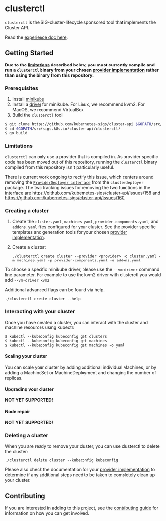 # clusterctl

`clusterctl` is the SIG-cluster-lifecycle sponsored tool that implements the Cluster API.

Read the [experience doc here](https://docs.google.com/document/d/1-sYb3EdkRga49nULH1kSwuQFf1o6GvAw_POrsNo5d8c/edit#).

## Getting Started

**Due to the [limitations](#limitations) described below, you must currently compile and run a `clusterctl` binary
from your chosen [provider implementation](../README.md#provider-implementations) rather than using the binary from
this repository.**


### Prerequisites

1. Install [minikube](https://kubernetes.io/docs/tasks/tools/install-minikube/) 
2. Install a [driver](https://github.com/kubernetes/minikube/blob/master/docs/drivers.md) for minikube. For Linux, we recommend kvm2. For MacOS, we recommend VirtualBox.
2. Build the `clusterctl` tool

```bash
$ git clone https://github.com/kubernetes-sigs/cluster-api $GOPATH/src/sigs.k8s.io/cluster-api
$ cd $GOPATH/src/sigs.k8s.io/cluster-api/clusterctl/
$ go build
```
 
### Limitations

`clusterctl` can only use a provider that is compiled in. As provider specific code has been moved out
of this repository, running the `clusterctl` binary compiled from this repository isn't particularly useful.

There is current work ongoing to rectify this issue, which centers around removing the
[`ProviderDeployer interface`](https://github.com/kubernetes-sigs/cluster-api/blob/b90c541b315ecbac096fa371b4436d60ce5715a9/clusterctl/clusterdeployer/clusterdeployer.go#L33-L40)
from the `clusterdeployer` package. The two tracking issues for removing the two functions in the interface are
https://github.com/kubernetes-sigs/cluster-api/issues/158 and https://github.com/kubernetes-sigs/cluster-api/issues/160.

### Creating a cluster

1. Create the `cluster.yaml`, `machines.yaml`, `provider-components.yaml`, and `addons.yaml` files configured for your cluster.
   See the provider specific templates and generation tools for your chosen [provider implementation](../README.md#provider-implementations).

1. Create a cluster:

   ```shell
   ./clusterctl create cluster --provider <provider> -c cluster.yaml -m machines.yaml -p provider-components.yaml -a addons.yaml
   ```

To choose a specific minikube driver, please use the `--vm-driver` command line parameter. For example to use the kvm2 driver with clusterctl you would add `--vm-driver kvm2`

Additional advanced flags can be found via help.

```shell
./clusterctl create cluster --help
```

### Interacting with your cluster

Once you have created a cluster, you can interact with the cluster and machine
resources using kubectl:

```
$ kubectl --kubeconfig kubeconfig get clusters
$ kubectl --kubeconfig kubeconfig get machines
$ kubectl --kubeconfig kubeconfig get machines -o yaml
```

#### Scaling your cluster

You can scale your cluster by adding additional individual Machines, or by adding a MachineSet or MachineDeployment
and changing the number of replicas.

#### Upgrading your cluster

**NOT YET SUPPORTED!**

#### Node repair

**NOT YET SUPPORTED!**

### Deleting a cluster

When you are ready to remove your cluster, you can use clusterctl to delete the cluster:

```shell
./clusterctl delete cluster --kubeconfig kubeconfig
```

Please also check the documentation for your [provider implementation](../README.md#provider-implementations)
to determine if any additional steps need to be taken to completely clean up your cluster.

## Contributing

If you are interested in adding to this project, see the [contributing guide](CONTRIBUTING.md) for information on how you can get involved.
